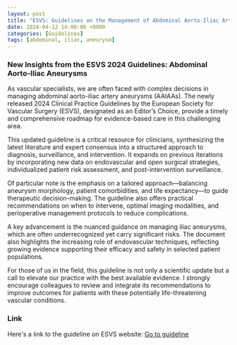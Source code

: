 ```yaml
---
layout: post
title: "ESVS: Guidelines on the Management of Abdominal Aorto-Iliac Artery Aneurysms - 2024"
date: 2024-04-12 14:00:00 +0000
categories: [Guidelines]
tags: [abdominal, iliac, aneurysm]
---
```


### New Insights from the ESVS 2024 Guidelines: Abdominal Aorto-Iliac Aneurysms

As vascular specialists, we are often faced with complex decisions in managing abdominal aorto-iliac artery aneurysms (AAIAAs). The newly released 2024 Clinical Practice Guidelines by the European Society for Vascular Surgery (ESVS), designated as an Editor’s Choice, provide a timely and comprehensive roadmap for evidence-based care in this challenging area.

This updated guideline is a critical resource for clinicians, synthesizing the latest literature and expert consensus into a structured approach to diagnosis, surveillance, and intervention. It expands on previous iterations by incorporating new data on endovascular and open surgical strategies, individualized patient risk assessment, and post-intervention surveillance.

Of particular note is the emphasis on a tailored approach—balancing aneurysm morphology, patient comorbidities, and life expectancy—to guide therapeutic decision-making. The guideline also offers practical recommendations on when to intervene, optimal imaging modalities, and perioperative management protocols to reduce complications.

A key advancement is the nuanced guidance on managing iliac aneurysms, which are often underrecognized yet carry significant risks. The document also highlights the increasing role of endovascular techniques, reflecting growing evidence supporting their efficacy and safety in selected patient populations.

For those of us in the field, this guideline is not only a scientific update but a call to elevate our practice with the best available evidence. I strongly encourage colleagues to review and integrate its recommendations to improve outcomes for patients with these potentially life-threatening vascular conditions.

### Link
Here's a link to the guideline on ESVS website: [Go to guideline](https://www.ejves.com/article/S1078-5884(23)00889-4/fulltext)